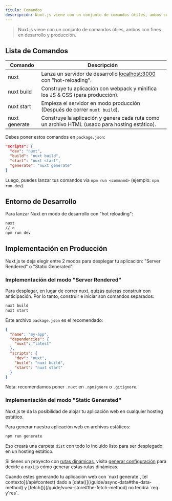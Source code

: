 ```yaml
---
título: Comandos
descripción: Nuxt.js viene con un conjunto de comandos útiles, ambos con fines en desarrollo y producción.
---
```


> Nuxt.js viene con un conjunto de comandos útiles, ambos con fines en desarrollo y producción.

## Lista de Comandos

| Comando | Descripción |
|---------|-------------|
| nuxt | Lanza un servidor de desarrollo [localhost:3000](http://localhost:3000) con "hot-reloading". |
| nuxt build | Construye tu aplicación con webpack y minifica los JS & CSS (para producción). |
| nuxt start | Empieza el servidor en modo producción (Después de correr `nuxt build`). |
| nuxt generate | Construye la aplicación y genera cada ruta como un archivo HTML (usado para hosting estático). |

Debes poner estos comandos en `package.json`:

```json
"scripts": {
  "dev": "nuxt",
  "build": "nuxt build",
  "start": "nuxt start",
  "generate": "nuxt generate"
}
```

Luego, puedes lanzar tus comandos vía `npm run <command>` (ejemplo: `npm run dev`).

## Entorno de Desarrollo

Para lanzar Nuxt en modo de desarrollo con "hot reloading":

```bash
nuxt
// o
npm run dev
```

## Implementación en Producción

Nuxt.js te deja elegir entre 2 modos para desplegar tu aplicación: "Server Rendered" o "Static Generated".

### Implementación del modo "Server Rendered"

Para desplegar, en lugar de correr nuxt, quizás quieras construir con anticipación. Por lo tanto, construir e iniciar son comandos separados:

```bash
nuxt build
nuxt start
```

Este archivo `package.json` es el recomendado:
```json
{
  "name": "my-app",
  "dependencies": {
    "nuxt": "latest"
  },
  "scripts": {
    "dev": "nuxt",
    "build": "nuxt build",
    "start": "nuxt start"
  }
}
```

Nota: recomendamos poner `.nuxt` en `.npmignore` o `.gitignore`.

### Implementación del modo "Static Generated"

Nuxt.js te da la posibilidad de alojar tu aplicación web en cualquier hosting estático.

Para generar nuestra aplicación web en archivos estáticos:

```bash
npm run generate
```

Eso creará una carpeta `dist` con todo lo incluido listo para ser desplegado en un hosting estático.

Si tienes un proyecto con [rutas dinámicas](/guide/routing#dynamic-routes), visita [generar configuración](/api/configuration-generate) para decirle a nuxt.js cómo generar estas rutas dinámicas.

<div class="Alert">Cuando estes generando tu aplicación web con `nuxt generate`, [el contexto](/api#context) dado a [data()](/guide/async-data#the-data-method) y [fetch()](/guide/vuex-store#the-fetch-method) no tendrá `req` y`res`.</div>
